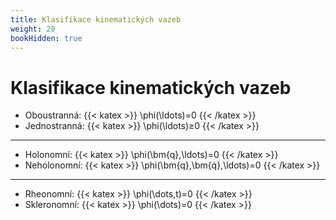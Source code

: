 ```yaml
---
title: Klasifikace kinematických vazeb
weight: 20
bookHidden: true
---
```


Klasifikace kinematických vazeb
===============================

- Oboustranná: {{< katex >}} \phi(\ldots)=0 {{< /katex >}}
- Jednostranná: {{< katex >}} \phi(\ldots)≥0 {{< /katex >}}
---
- Holonomní: {{< katex >}} \phi(\bm{q},\ldots)=0 {{< /katex >}}
- Neholonomní: {{< katex >}} \phi(\bm{q},\bm{q̇},\ldots)=0 {{< /katex >}}
---
- Rheonomní: {{< katex >}} \phi(\dots,t)=0 {{< /katex >}}
- Skleronomní: {{< katex >}} \phi(\dots)=0 {{< /katex >}}